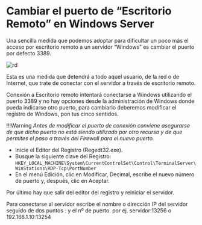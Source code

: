 # Cambiar el puerto de “Escritorio Remoto” en Windows Server

Una sencilla medida que podemos adoptar para dificultar un poco más el acceso por escritorio remoto a un servidor “Windows” es cambiar el puerto por defecto 3389.

 ![rd](../assets/escritorioremoto-300x182.jpg)

Esta es una medida que detendrá a todo aquel usuario, de la red o de Internet, que trate de conectar con el servidor a través de escritorio remoto.

Conexión a Escritorio remoto intentará conectarse a Windows utilizando el puerto 3389 y no hay opciones desde la administración de Windows donde pueda indicarse otro puerto, para cambiarlo deberemos modificar el registro de Windows, pon tus cinco sentidos.

!!!Warning
    *Antes de modificar el puerto de conexión conviene asegurarse de que dicho puerto no está siendo utilizado por otro recurso y de que permites el paso a través del Firewall para el nuevo puerto.*

* Inicie el Editor del Registro (Regedt32.exe).
* Busque la siguiente clave del Registro:   ```HKEY_LOCAL_MACHINE\System\CurrentControlSet\Control\TerminalServer\WinStations\RDP-Tcp\PortNumber```
* En el menú Edición, clic en Modificar, Decimal, escribe el nuevo número de puerto y, después, clic en Aceptar.

Por último hay que salir del editor del registro y reiniciar el servidor.

Para conectarse al servidor escribe el nombre o dirección IP  del servidor seguido de dos puntos : y el nº de puerto. por ej. servidor:13256 o 192.168.1.10:13254

